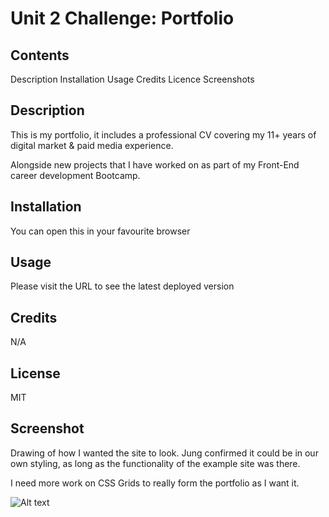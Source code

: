 # Unit 2 Challenge: Portfolio 


## Contents
Description
Installation
Usage
Credits
Licence
Screenshots


## Description

This is my portfolio, it includes a professional CV covering my 11+ years of digital market & paid media experience.

Alongside new projects that I have worked on as part of my Front-End career development Bootcamp.

    
## Installation

You can open this in your favourite browser 

## Usage
Please visit the URL to see the latest deployed version

## Credits
N/A

## License
MIT

## Screenshot 

Drawing of how I wanted the site to look. Jung confirmed it could be in our own styling, as long as the functionality of the example site was there. 

I need more work on CSS Grids to really form the portfolio as I want it. 

![Alt text](Wireframe.png)